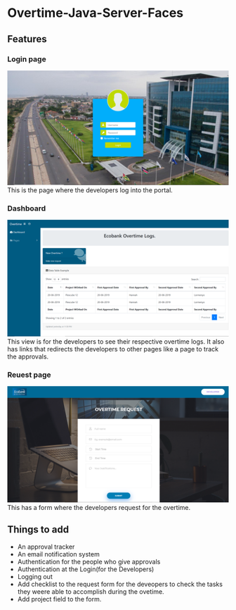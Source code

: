 # Overtime-Java-Server-Faces

## Features 

### Login page
![login page](login.png "Login page")
This is the page where the developers log into the portal.

### Dashboard 
![Dashboard](dashboard.png "Developer Dashboard")
This view is for the developers to see their respective overtime logs.
It also has links that redirects the developers to other pages like a page to track the approvals.

### Reuest page
![Request page](request.png "Request page")
This has a form where the developers request for the overtime.

## Things to add
- An approval tracker 
- An email notification system
- Authentication for the people who give approvals 
- Authentication at the Login(for the Developers)
- Logging out 
- Add  checklist to the request form for the deveopers to check the tasks they weere able to accomplish during the ovetime.
- Add project field to the form.



